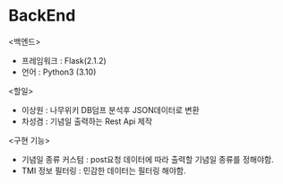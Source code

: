 # BackEnd
<백엔드>
- 프레임워크 : Flask(2.1.2)
- 언어 : Python3 (3.10)

<할일>
- 이상원 : 나무위키 DB덤프 분석후 JSON데이터로 변환
- 차성겸 : 기념일 출력하는 Rest Api 제작

<구현 기능>
- 기념일 종류 커스텀 : post요청 데이터에 따라 출력할 기념일 종류를 정해야함.
- TMI 정보 필터링 : 민감한 데이터는 필터링 해야함.
